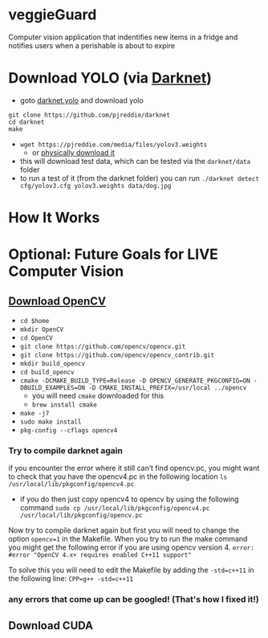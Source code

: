 # veggieGuard
Computer vision application that indentifies new items in a fridge and notifies users when a perishable is about to expire

# Download YOLO (via [Darknet](https://pjreddie.com/darknet/install/#cuda))
- goto [darknet.yolo](https://pjreddie.com/darknet/yolo/) and download yolo
```
git clone https://github.com/pjreddie/darknet
cd darknet
make
```
- `wget https://pjreddie.com/media/files/yolov3.weights` 
    - or [physically download it](https://pjreddie.com/media/files/yolov3.weights)
- this will download test data, which can be tested via the `darknet/data` folder
- to run a test of it (from the darknet folder) you can run `./darknet detect cfg/yolov3.cfg yolov3.weights data/dog.jpg`


# How It Works



# Optional: Future Goals for LIVE Computer Vision
## [Download OpenCV](https://efcomputer.net.au/blog/4-steps-to-install-darknet-with-cuda-and-opencv-for-realtime-object-detection/) 

- `cd $home`
- `mkdir OpenCV`
- `cd OpenCV`
- `git clone https://github.com/opencv/opencv.git`
- `git clone https://github.com/opencv/opencv_contrib.git`
- `mkdir build_opencv`
- `cd build_opencv`
- `cmake -DCMAKE_BUILD_TYPE=Release -D OPENCV_GENERATE_PKGCONFIG=ON -DBUILD_EXAMPLES=ON -D CMAKE_INSTALL_PREFIX=/usr/local ../opencv`
    - you will need `cmake` downloaded for this
    - `brew install cmake`
- `make -j7`
- `sudo make install`
- `pkg-config --cflags opencv4`

### Try to compile darknet again
if you encounter the error where it still can’t find opencv.pc, you might want to check that you have the opencv4.pc in the following location
`ls /usr/local/lib/pkgconfig/opencv4.pc`
- if you do then just copy opencv4 to opencv by using the following command
`sudo cp /usr/local/lib/pkgconfig/opencv4.pc /usr/local/lib/pkgconfig/opencv.pc`

Now try to compile darknet again but first you will need to change the option `opencv=1` in the Makefile. When you try to run the make command you might get the following error if you are using opencv version 4.
`error: #error "OpenCV 4.x+ requires enabled C++11 support"`

To solve this you will need to edit the Makefile by adding the `-std=c++11` in the following line:
`CPP=g++ -std=c++11`

### any errors that come up can be googled! (That's how I fixed it!)

## Download CUDA

